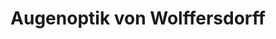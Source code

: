 ---
title: "Augenoptik von Wolffersdorff"
url: /olbernhau/augenoptik-von-wolffersdorff/
shop: Optiker
---